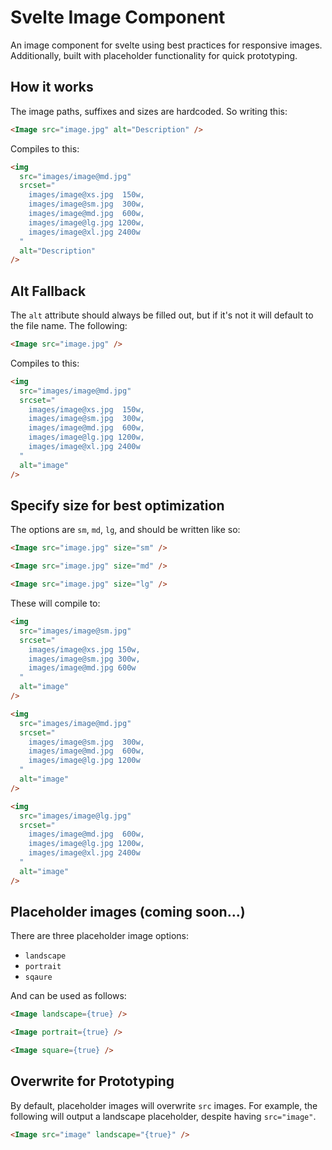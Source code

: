 # Svelte Image Component

An image component for svelte using best practices for responsive images. Additionally, built with placeholder functionality for quick prototyping.

## How it works

The image paths, suffixes and sizes are hardcoded. So writing this:

<!-- prettier-ignore -->
```html
<Image src="image.jpg" alt="Description" />
```

Compiles to this:

```html
<img
  src="images/image@md.jpg"
  srcset="
    images/image@xs.jpg  150w,
    images/image@sm.jpg  300w,
    images/image@md.jpg  600w,
    images/image@lg.jpg 1200w,
    images/image@xl.jpg 2400w
  "
  alt="Description"
/>
```

## Alt Fallback

The `alt` attribute should always be filled out, but if it's not it will default to the file name. The following:

<!-- prettier-ignore -->
```html
<Image src="image.jpg" />
```

Compiles to this:

```html
<img
  src="images/image@md.jpg"
  srcset="
    images/image@xs.jpg  150w,
    images/image@sm.jpg  300w,
    images/image@md.jpg  600w,
    images/image@lg.jpg 1200w,
    images/image@xl.jpg 2400w
  "
  alt="image"
/>
```

## Specify size for best optimization

The options are `sm`, `md`, `lg`, and should be written like so:

<!-- prettier-ignore -->
```html
<Image src="image.jpg" size="sm" />

<Image src="image.jpg" size="md" />

<Image src="image.jpg" size="lg" />
```

These will compile to:

```html
<img
  src="images/image@sm.jpg"
  srcset="
    images/image@xs.jpg 150w,
    images/image@sm.jpg 300w,
    images/image@md.jpg 600w
  "
  alt="image"
/>

<img
  src="images/image@md.jpg"
  srcset="
    images/image@sm.jpg  300w,
    images/image@md.jpg  600w,
    images/image@lg.jpg 1200w
  "
  alt="image"
/>

<img
  src="images/image@lg.jpg"
  srcset="
    images/image@md.jpg  600w,
    images/image@lg.jpg 1200w,
    images/image@xl.jpg 2400w
  "
  alt="image"
/>
```

## Placeholder images (coming soon...)

There are three placeholder image options:

- `landscape`
- `portrait`
- `sqaure`

And can be used as follows:

<!-- prettier-ignore -->
```html
<Image landscape={true} />

<Image portrait={true} />

<Image square={true} />
```

## Overwrite for Prototyping

By default, placeholder images will overwrite `src` images. For example, the following will output a landscape placeholder, despite having `src="image"`.

<!-- prettier-ignore -->
```html
<Image src="image" landscape="{true}" />
```
